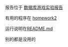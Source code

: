 报告位于 [数据库游戏实验报告](https://github.com/1012598167/flask_mongodb_game/blob/master/%E6%95%B0%E6%8D%AE%E5%BA%93%E6%B8%B8%E6%88%8F%E5%AE%9E%E9%AA%8C%E6%8A%A5%E5%91%8A.md "\数据库游戏实验报告.md")

有用的程序在 [homework2](https://github.com/1012598167/flask_mongodb_game/tree/master/homework2 "\homework2")

运行说明在[README.md](https://github.com/1012598167/flask_mongodb_game/blob/master/homework2/json_interface_example/README.md "\homework2\json_interface_example\README.md")

别的都是没用的
